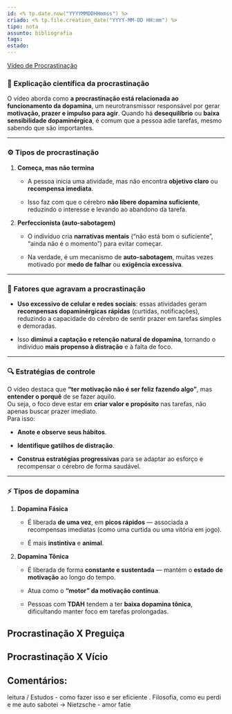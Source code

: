 ```yaml
---
id: <% tp.date.now("YYYYMMDDHHmmss") %>
criado: <% tp.file.creation_date("YYYY-MM-DD HH:mm") %>
tipo: nota
assunto: bibliografia
tags:
estado:
---
```

[Vídeo de Procrastinação](https://www.youtube.com/watch?v=faE1EGQJ0lQ&t=0)

### 🧠 **Explicação científica da procrastinação**

O vídeo aborda como **a procrastinação está relacionada ao funcionamento da dopamina**, um neurotransmissor responsável por gerar **motivação, prazer e impulso para agir**. Quando há **desequilíbrio** ou **baixa sensibilidade dopaminérgica**, é comum que a pessoa adie tarefas, mesmo sabendo que são importantes.

---

### ⚙️ **Tipos de procrastinação**

1. **Começa, mas não termina**
    
    - A pessoa inicia uma atividade, mas não encontra **objetivo claro** ou **recompensa imediata**.
        
    - Isso faz com que o cérebro **não libere dopamina suficiente**, reduzindo o interesse e levando ao abandono da tarefa.
        
2. **Perfeccionista (auto-sabotagem)**
    
    - O indivíduo cria **narrativas mentais** (“não está bom o suficiente”, “ainda não é o momento”) para evitar começar.
        
    - Na verdade, é um mecanismo de **auto-sabotagem**, muitas vezes motivado por **medo de falhar** ou **exigência excessiva**.
        

---

### 📱 **Fatores que agravam a procrastinação**

- **Uso excessivo de celular e redes sociais**: essas atividades geram **recompensas dopaminérgicas rápidas** (curtidas, notificações), reduzindo a capacidade do cérebro de sentir prazer em tarefas simples e demoradas.
    
- Isso **diminui a captação e retenção natural de dopamina**, tornando o indivíduo **mais propenso à distração** e à falta de foco.
    

---

### 🔍 **Estratégias de controle**

O vídeo destaca que **“ter motivação não é ser feliz fazendo algo”**, mas **entender o porquê** de se fazer aquilo.  
Ou seja, o foco deve estar em **criar valor e propósito** nas tarefas, não apenas buscar prazer imediato.  
Para isso:

- **Anote e observe seus hábitos**.
    
- **Identifique gatilhos de distração**.
    
- **Construa estratégias progressivas** para se adaptar ao esforço e recompensar o cérebro de forma saudável.
    

---

### ⚡ **Tipos de dopamina**

1. **Dopamina Fásica**
    
    - É liberada **de uma vez**, em **picos rápidos** — associada a recompensas imediatas (como uma curtida ou uma vitória em jogo).
        
    - É mais **instintiva** e **animal**.
        
2. **Dopamina Tônica**
    
    - É liberada de forma **constante e sustentada** — mantém o **estado de motivação** ao longo do tempo.
        
    - Atua como o **“motor” da motivação contínua**.
        
    - Pessoas com **TDAH** tendem a ter **baixa dopamina tônica**, dificultando manter foco em tarefas prolongadas.
## Procrastinação X Preguiça
## Procrastinação X Vício

## Comentários: 
leitura / Estudos - como fazer isso e ser eficiente .
Filosofia, como eu perdi e me auto sabotei -> Nietzsche  - amor fatie 

